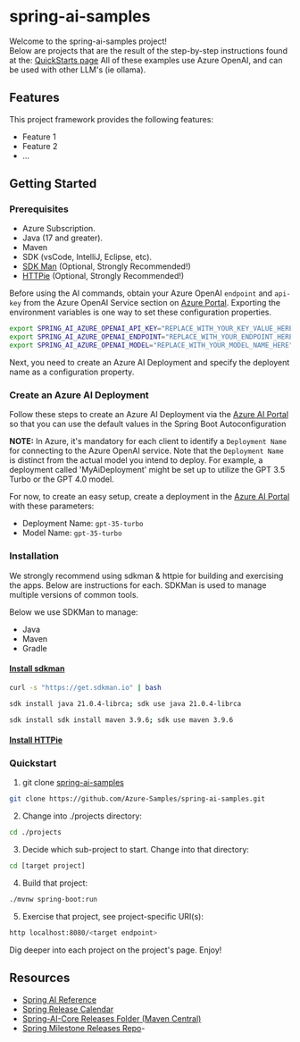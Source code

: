 # spring-ai-samples

Welcome to the spring-ai-samples project!  
Below are projects that are the result of the step-by-step instructions found at the: [QuickStarts page](https://learn.microsoft.com/en-us/azure/ai-services/openai/quickstart?tabs=command-line%2Cpython-new&pivots=programming-language-spring)
All of these examples use Azure OpenAI, and can be used with other LLM's (ie ollama).

## Features
This project framework provides the following features:

* Feature 1
* Feature 2
* ...

## Getting Started

### Prerequisites

- Azure Subscription.
- Java (17 and greater).
- Maven
- SDK (vsCode, IntelliJ, Eclipse, etc).
- [SDK Man](https://sdkman.io/install) (Optional, Strongly Recommended!)
- [HTTPie](https://httpie.io/docs/cli/installation) (Optional, Strongly Recommended!)
  
 
Before using the AI commands, obtain your Azure OpenAI `endpoint` and `api-key` from the Azure OpenAI Service section on [Azure Portal](https://portal.azure.com).
Exporting the environment variables is one way to set these configuration properties.

```bash
export SPRING_AI_AZURE_OPENAI_API_KEY="REPLACE_WITH_YOUR_KEY_VALUE_HERE"
export SPRING_AI_AZURE_OPENAI_ENDPOINT="REPLACE_WITH_YOUR_ENDPOINT_HERE"
export SPRING_AI_AZURE_OPENAI_MODEL="REPLACE_WITH_YOUR_MODEL_NAME_HERE"
```

Next, you need to create an Azure AI Deployment and specify the deployent name as a configuration property.

### Create an Azure AI Deployment

Follow these steps to create an Azure AI Deployment via the [Azure AI Portal](https://oai.azure.com/portal) so that you can use the default values in the Spring Boot Autoconfiguration

**NOTE:** In Azure, it's mandatory for each client to identify a `Deployment Name` for connecting to the Azure OpenAI service. Note that the `Deployment Name` is distinct from the actual model you intend to deploy. For example, a deployment called 'MyAiDeployment' might be set up to utilize the GPT 3.5 Turbo or the GPT 4.0 model.

For now, to create an easy setup, create a deployment in the [Azure AI Portal](https://oai.azure.com/portal) with these parameters:

- Deployment Name: `gpt-35-turbo`
- Model Name: `gpt-35-turbo`

### Installation
We strongly recommend using sdkman & httpie for building and exercising the apps.  Below are instructions for each.   SDKMan is used to manage multiple versions of common tools.  

Below we use SDKMan to manage:
* Java
* Maven
* Gradle

#### [Install sdkman](https://sdkman.io/) 
```bash
curl -s "https://get.sdkman.io" | bash
```
```bash
sdk install java 21.0.4-librca; sdk use java 21.0.4-librca
```
```bash
sdk install sdk install maven 3.9.6; sdk use maven 3.9.6
```

#### [Install HTTPie](https://httpie.io/docs/cli/installation)


### Quickstart

1. git clone [spring-ai-samples](https://github.com/Azure-Samples/spring-ai-samples.git)
```bash 
git clone https://github.com/Azure-Samples/spring-ai-samples.git
```
2. Change into ./projects directory: 
```bash
cd ./projects
```
3. Decide which sub-project to start.  Change into that directory:

```bash
cd [target project]
```

4. Build that project:

```bash
./mvnw spring-boot:run
```

5. Exercise that project, see project-specific URI(s):
```bash
http localhost:8080/<target endpoint>
```
Dig deeper into each project on the project's page.
Enjoy!

## Resources

- [Spring AI Reference](https://docs.spring.io/spring-ai/reference/index.html)
- [Spring Release Calendar](https://calendar.spring.io/)
- [Spring-AI-Core Releases Folder (Maven Central) ](https://mvnrepository.com/artifact/org.springframework.ai/spring-ai-core)
- [Spring Milestone Releases Repo](https://repo.spring.io/milestone/)- 
